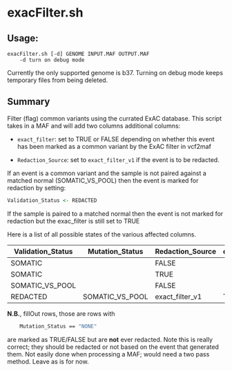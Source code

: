 # exacFilter.sh

## Usage:

```
exacFilter.sh [-d] GENOME INPUT.MAF OUTPUT.MAF
    -d turn on debug mode
```

Currently the only supported genome is b37. Turning on debug mode keeps temporary files from being deleted. 

## Summary

Filter (flag) common variants using the currated ExAC database. This script takes in a MAF and will add two columns additional columns:

* `exact_filter`: set to TRUE or FALSE depending on whether this event has been marked as a common variant by the ExAC filter in vcf2maf

* `Redaction_Source`: set to `exact_filter_v1` if the event is to be redacted. 

If an event is a common variant and the sample is not paired against a matched normal (SOMATIC_VS_POOL) then the event is marked for redaction by setting:

```r
Validation_Status <- REDACTED
```

If the sample is paired to a matched normal then the event is not marked for redaction but the exac_filter is still set to TRUE


Here is a list of all possible states of the various affected columns.

Validation_Status | Mutation_Status | Redaction_Source | exac_filter
------------------|-----------------|------------------|------------
 | SOMATIC |  | FALSE
 | SOMATIC |  | TRUE
 | SOMATIC_VS_POOL |  | FALSE
REDACTED | SOMATIC_VS_POOL | exact_filter_v1 | TRUE

__N.B.__, fillOut rows, those are rows with

```bash
	Mutation_Status == "NONE"
```

are marked as TRUE/FALSE but are __not__ ever redacted. Note this is really correct; they should be redacted or not based on the event that generated them. Not easily done when processing a MAF; would need a two pass method. Leave as is for now. 

